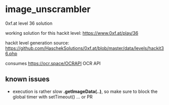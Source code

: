 # image_unscrambler
0xf.at level 36 solution

working solution for this hackit level:
https://www.0xf.at/play/36

hackit level generation source:
https://github.com/HaschekSolutions/0xf.at/blob/master/data/levels/hackit36.php

consumes https://ocr.space/OCRAPI OCR API

## known issues
- execution is rather slow **.getImageData(..)**, so make sure to block the global timer with setTimeout() ... or PR

